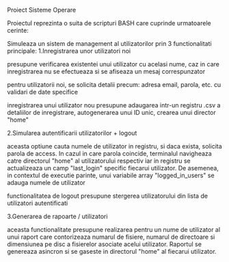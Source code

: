 Proiect Sisteme Operare

Proiectul reprezinta o suita de scripturi BASH care cuprinde urmatoarele cerinte:

Simuleaza un sistem de management al utilizatorilor prin 3 functionalitati principale:
1.Inregistrarea unor utilizatori noi

presupune verificarea existentei unui utilizator cu acelasi nume, caz in care inregistrarea nu se efectueaza si se afiseaza un mesaj correspunzator

pentru utilizatorii noi, se solicita detalii precum: adresa email, parola, etc. cu validari de date specifice

inregistrarea unui utilizator nou presupune adaugarea intr-un registru .csv a detaliilor de inregistrare, autogenerarea unui ID unic, crearea unui director "home"

2.Simularea autentificarii utilizatorilor + logout

aceasta optiune cauta numele de utilizator in registru, si daca exista, solicita parola de access. In cazul in care parola coincide, terminalul navigheaza catre directorul "home" al utilizatorului respectiv iar in registru se actualizeaza un camp "last_login" specific fiecarui utilizator. De asemenea, in contextul de executie parinte, unui variabile array "logged_in_users" se adauga numele de utilizator

functionalitatea de logout presupune stergerea utilizatorului din lista de utilizatori autentificati

3.Generarea de rapoarte / utilizatori

aceasta functionalitate presupune realizarea pentru un nume de utilizator al unui raport care contorizeaza numarul de fisiere, numarul de directoare si dimensiunea pe disc a fisierelor asociate acelui utilizator. Raportul se genereaza asincron si se gaseste in directorul "home" al fiecarui utilizator.
